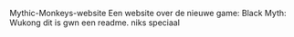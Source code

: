 Mythic-Monkeys-website
Een website over de nieuwe game: Black Myth: Wukong dit is gwn een readme. niks speciaal